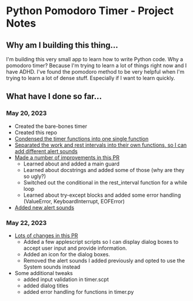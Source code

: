 # Python Pomodoro Timer - Project Notes

## Why am I building this thing...

I'm building this very small app to learn how to write Python code. Why a pomodoro timer? Because I'm trying to learn a lot of things right now and I have ADHD. I've found the pomodoro method to be very helpful when I'm trying to learn a lot of dense stuff. Especially if I want to learn quickly.

## What have I done so far...

### May 20, 2023

- Created the bare-bones timer
- Created this repo
- [Condensed the timer functions into one single function](https://github.com/stephburton/pom_timer/pull/1)
- [Separated the work and rest intervals into their own functions, so I can add different alert sounds](https://github.com/stephburton/pom_timer/pull/2)
- [Made a number of improvements in this PR](https://github.com/stephburton/pom_timer/pull/3)
  - Learned about and added a main guard
  - Learned about docstrings and added some of those (why are they so ugly?)
  - Switched out the conditional in the rest_interval function for a while loop
  - Learned about try-except blocks and added some error handling (ValueError, KeyboardInterrupt, EOFError)
- [Added new alert sounds](https://github.com/stephburton/pom_timer/pull/4)

### May 22, 2023

- [Lots of changes in this PR](https://github.com/stephburton/pom_timer/pull/5)
  - Added a few applescript scripts so I can display dialog boxes to accept user input and provide information.
  - Added an icon for the dialog boxes.
  - Removed the alert sounds I added previously and opted to use the System sounds instead
- Some additional tweaks
  - added input validation in timer.scpt
  - added dialog titles
  - added error handling for functions in timer.py

